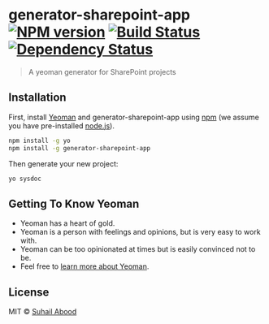 # generator-sharepoint-app [![NPM version][npm-image]][npm-url] [![Build Status][travis-image]][travis-url] [![Dependency Status][daviddm-image]][daviddm-url]
> A yeoman generator for SharePoint projects

## Installation

First, install [Yeoman](http://yeoman.io) and generator-sharepoint-app using [npm](https://www.npmjs.com/) (we assume you have pre-installed [node.js](https://nodejs.org/)).

```bash
npm install -g yo
npm install -g generator-sharepoint-app
```

Then generate your new project:

```bash
yo sysdoc
```

## Getting To Know Yeoman

 * Yeoman has a heart of gold.
 * Yeoman is a person with feelings and opinions, but is very easy to work with.
 * Yeoman can be too opinionated at times but is easily convinced not to be.
 * Feel free to [learn more about Yeoman](http://yeoman.io/).

## License

MIT © [Suhail Abood]()


[npm-image]: https://badge.fury.io/js/generator-sharepoint-app.svg
[npm-url]: https://npmjs.org/package/generator-sharepoint-app
[travis-image]: https://travis-ci.org/suhdev/generator-sharepoint-app.svg?branch=master
[travis-url]: https://travis-ci.org/suhdev/generator-sharepoint-app
[daviddm-image]: https://david-dm.org/suhdev/generator-sharepoint-app.svg?theme=shields.io
[daviddm-url]: https://david-dm.org/suhdev/generator-sharepoint-app

